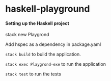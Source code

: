 # haskell-playground

#### Setting up the Haskell project

stack new Playgrond

Add hspec as a dependency in package.yaml

`stack build` to build the application.

`stack exec Playgrond-exe` to run the application

`stack test` to run the tests
